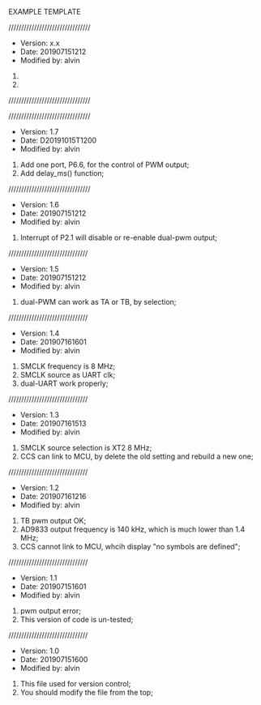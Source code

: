 EXAMPLE TEMPLATE 

////////////////////////////////

* Version: x.x
* Date: 201907151212
* Modified by: alvin
1. 
1. 

////////////////////////////////

////////////////////////////////

* Version: 1.7
* Date: D20191015T1200
* Modified by: alvin
1. Add one port, P6.6, for the control of PWM output;
1. Add delay_ms() function;

////////////////////////////////

* Version: 1.6 
* Date: 201907151212 
* Modified by: alvin
1. Interrupt of P2.1 will disable or re-enable dual-pwm output;

///////////////////////////////

* Version: 1.5 
* Date: 201907151212 
* Modified by: alvin
1. dual-PWM can work as TA or TB, by selection; 

///////////////////////////////

* Version: 1.4 
* Date: 201907161601 
* Modified by: alvin
1. SMCLK frequency is 8 MHz;
1. SMCLK source as UART clk;
1. dual-UART work properly;

///////////////////////////////

* Version: 1.3 
* Date: 201907161513 
* Modified by: alvin
1. SMCLK source selection is XT2 8 MHz;
1. CCS can link to MCU, by delete the old setting and rebuild a new one; 

///////////////////////////////

* Version: 1.2 
* Date: 201907161216 
* Modified by: alvin
1. TB pwm output OK;
1. AD9833 output frequency is 140 kHz, which is much lower than 1.4 MHz;
1. CCS cannot link to MCU, whcih display "no symbols are defined"; 

///////////////////////////////

* Version: 1.1 
* Date: 201907151601 
* Modified by: alvin
1. pwm output error;
2. This version of code is un-tested; 

///////////////////////////////

* Version: 1.0 
* Date: 201907151600 
* Modified by: alvin
1. This file used for version control;
1. You should modify the file from the top;
